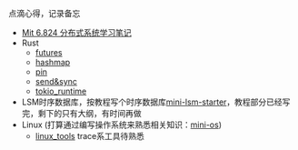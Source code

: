 点滴心得，记录备忘
  
* [Mit 6.824 分布式系统学习笔记](/MIT%206.824%20distributed%20systems.md)
* Rust
  * [futures](rust/futures.md)
  * [hashmap](rust/hashmap.md)
  * [pin](rust/pin.md)
  * [send&sync](rust/send_sync.md)
  * [tokio_runtime](rust/tokio_runtime.md)
* LSM时序数据库，按教程写个时序数据库[mini-lsm-starter](https://github.com/dlhxzb/mini-lsm/tree/main/mini-lsm-starter)，教程部分已经写完，剩下的只有大纲，有时间再做
* Linux (打算通过编写操作系统来熟悉相关知识：[mini-os](https://github.com/dlhxzb/mini-os))
  * [linux_tools](linux/linux_tools.md) trace系工具待熟悉